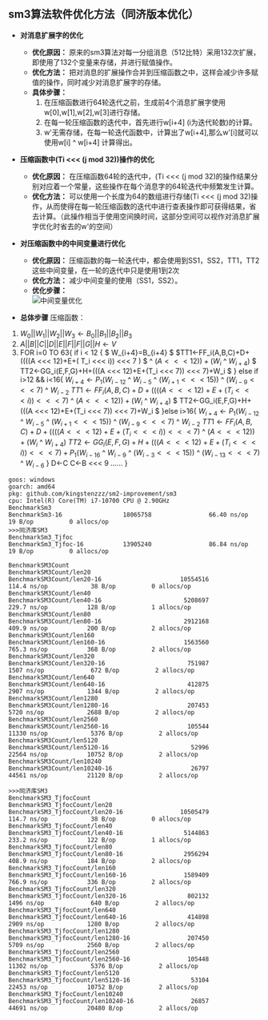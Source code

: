 ## sm3算法软件优化方法（同济版本优化）
* **对消息扩展字的优化**
    * **优化原因：** 原来的sm3算法对每一分组消息（512比特）采用132次扩展，即使用了132个变量来存储，并进行赋值操作。
    * **优化方法：** 把对消息的扩展操作合并到压缩函数之中，这样会减少许多赋值的操作，同时减少对消息扩展字的存储。
    * **具体步骤：**
        1. 在压缩函数进行64轮迭代之前，生成前4个消息扩展字使用w[0],w[1],w[2],w[3]进行存储。
        2. 在每一轮压缩函数的迭代中，首先进行w[i+4] (i为迭代轮数)的计算。
        3. w'无需存储，在每一轮迭代函数中，计算出了w[i+4],那么w'[i]就可以使用w[i] ^ w[i+4] 计算得出。
* **压缩函数中(Ti <<< (j mod 32))操作的优化**
    * **优化原因：** 在压缩函数64轮的迭代中，(Ti <<< (j mod 32)的操作结果分别对应着一个常量，这些操作在每个消息字的64轮迭代中频繁发生计算。
    * **优化方法：** 可以使用一个长度为64的数组进行存储(Ti <<< (j mod 32)操作，从而使得在每一轮压缩函数的迭代中进行查表操作即可获得结果，省去计算。（此操作相当于使用空间换时间，这部分空间可以视作对消息扩展字优化时省去的w'的空间）
* **对压缩函数中的中间变量进行优化**
    * **优化原因：** 压缩函数的每一轮迭代中，都会使用到SS1，SS2，TT1，TT2这些中间变量，在一轮的迭代中只是使用1到2次
    * **优化方法：** 减少中间变量的使用（SS1，SS2）。
    * **优化步骤：**  
    ![中间变量优化](中间变量优化.png)

* **总体步骤**
压缩函数：
1) $W_0 || W_1 || W_2 || W_3 ← B_0 || B_1 || B_2 || B_3$ 
2) $A || B || C || D || E || F || F || G || H ← V$
3) FOR i=0 TO 63{
        if i < 12 {
            $ W_{i+4}=B_{i+4} $
            $TT1←FF_i(A,B,C)+D+((((A <<< 12)+E+( T_i <<< i)) <<< 7 ) $ ^ $(A <<< 12))+(W_i$ ^ $W_{i+4})$
            $ TT2←GG_i(E,F,G)+H+(((A <<< 12)+E+(T_i <<< 7)) <<< 7)+W_i $
        }
        else if i>12 && i<16{
            $W_{i+4} ← P_1(W_{i-12}$ ^ $W_{i-5}$ ^ ($W_{i+1} <<< 15))$ ^ $(W_{i-9} <<< 7)$ ^ $W_{i-2}$
            $TT1←FF_i(A,B,C)+D+((((A <<< 12)+E+(T_i <<< i)) <<< 7)$ ^ $(A <<< 12))+(W_i$ ^ $W_{i+4})$
            $ TT2←GG_i(E,F,G)+H+(((A <<< 12)+E+(T_i <<< 7)) <<< 7)+W_i $
        }else i>16{
            $W_{i+4} ← P_1(W_{i-12}$ ^ $W_{i-5}$ ^ ($W_{i+1} <<< 15))$ ^ $(W_{i-9} <<< 7)$ ^ $W_{i-2}$
            $TT1←FF_i(A,B,C)+D+((((A <<< 12)+E+(T_i <<< i)) <<< 7)$ ^ $(A <<< 12))+(W_i$ ^ $W_{i+4})$
            $TT2←GG_i(E,F,G)+H+(((A <<< 12)+E+(T_i <<< i)) <<< 7)+P_1(W_{i-16}$ ^ $W_{i-9}$ ^ $(W_{i-3} <<< 15))$ ^ $(W_{i-13} <<< 7)$ ^ $W_{i-6}$
        }
        D←C
        C←B <<< 9
        ......
    }

~~~
goos: windows
goarch: amd64
pkg: github.com/kingstenzzz/sm2-improvement/sm3
cpu: Intel(R) Core(TM) i7-10700 CPU @ 2.90GHz
BenchmarkSm3
BenchmarkSm3-16                 18065758                66.40 ns/op           19 B/op          0 allocs/op
>>>同济库SM3
BenchmarkSm3_Tjfoc
BenchmarkSm3_Tjfoc-16           13905240                86.84 ns/op           19 B/op          0 allocs/op

BenchmarkSM3Count
BenchmarkSM3Count/len20
BenchmarkSM3Count/len20-16                      10554516               114.4 ns/op            38 B/op          0 allocs/op
BenchmarkSM3Count/len40
BenchmarkSM3Count/len40-16                       5208697               229.7 ns/op           128 B/op          1 allocs/op
BenchmarkSM3Count/len80
BenchmarkSM3Count/len80-16                       2912168               409.9 ns/op           200 B/op          2 allocs/op
BenchmarkSM3Count/len160
BenchmarkSM3Count/len160-16                      1563560               765.3 ns/op           368 B/op          2 allocs/op
BenchmarkSM3Count/len320
BenchmarkSM3Count/len320-16                       751987              1507 ns/op             672 B/op          2 allocs/op
BenchmarkSM3Count/len640
BenchmarkSM3Count/len640-16                       412875              2907 ns/op            1344 B/op          2 allocs/op
BenchmarkSM3Count/len1280
BenchmarkSM3Count/len1280-16                      207453              5720 ns/op            2688 B/op          2 allocs/op
BenchmarkSM3Count/len2560
BenchmarkSM3Count/len2560-16                      105544             11330 ns/op            5376 B/op          2 allocs/op
BenchmarkSM3Count/len5120
BenchmarkSM3Count/len5120-16                       52996             22564 ns/op           10752 B/op          2 allocs/op
BenchmarkSM3Count/len10240
BenchmarkSM3Count/len10240-16                      26797             44561 ns/op           21120 B/op          2 allocs/op

>>>同济库SM3
BenchmarkSM3_TjfocCount
BenchmarkSM3_TjfocCount/len20
BenchmarkSM3_TjfocCount/len20-16                10505479               114.7 ns/op            38 B/op          0 allocs/op
BenchmarkSM3_TjfocCount/len40
BenchmarkSM3_TjfocCount/len40-16                 5144863               233.2 ns/op           122 B/op          1 allocs/op
BenchmarkSM3_TjfocCount/len80
BenchmarkSM3_TjfocCount/len80-16                 2956294               408.9 ns/op           184 B/op          2 allocs/op
BenchmarkSM3_TjfocCount/len160
BenchmarkSM3_TjfocCount/len160-16                1589409               766.9 ns/op           336 B/op          2 allocs/op
BenchmarkSM3_TjfocCount/len320
BenchmarkSM3_TjfocCount/len320-16                 802132              1496 ns/op             640 B/op          2 allocs/op
BenchmarkSM3_TjfocCount/len640
BenchmarkSM3_TjfocCount/len640-16                 414898              2909 ns/op            1280 B/op          2 allocs/op
BenchmarkSM3_TjfocCount/len1280
BenchmarkSM3_TjfocCount/len1280-16                207450              5709 ns/op            2560 B/op          2 allocs/op
BenchmarkSM3_TjfocCount/len2560
BenchmarkSM3_TjfocCount/len2560-16                105448             11302 ns/op            5376 B/op          2 allocs/op
BenchmarkSM3_TjfocCount/len5120
BenchmarkSM3_TjfocCount/len5120-16                 53104             22453 ns/op           10752 B/op          2 allocs/op
BenchmarkSM3_TjfocCount/len10240
BenchmarkSM3_TjfocCount/len10240-16                26857             44691 ns/op           20480 B/op          2 allocs/op



~~~